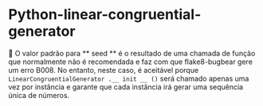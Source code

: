# Python-linear-congruential-generator
:hamster: O valor padrão para ** seed ** é o resultado de uma chamada de função que normalmente não é recomendada e faz com que flake8-bugbear gere um erro B008. No entanto, neste caso, é aceitável porque `LinearCongruentialGenerator .__ init __ ()` será chamado apenas uma vez por instância e garante que cada instância irá gerar uma sequência única de números.
